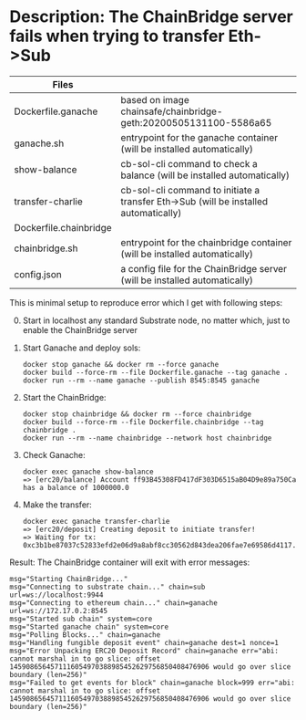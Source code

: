 # Description: The ChainBridge server fails when trying to transfer Eth->Sub

|Files||
|-----|--|
|Dockerfile.ganache|based on image chainsafe/chainbridge-geth:20200505131100-5586a65|
|ganache.sh|entrypoint for the ganache container (will be installed automatically)|
|show-balance|cb-sol-cli command to check a balance (will be installed automatically)|
|transfer-charlie|cb-sol-cli command to initiate a transfer Eth->Sub (will be installed automatically)|
|Dockerfile.chainbridge||
|chainbridge.sh|entrypoint for the chainbridge container (will be installed automatically)|
|config.json|a config file for the ChainBridge server (will be installed automatically)|

This is minimal setup to reproduce error which I get with following steps:

0. Start in localhost any standard Substrate node, no matter which,
   just to enable the ChainBridge server

1. Start Ganache and deploy sols:

       docker stop ganache && docker rm --force ganache
       docker build --force-rm --file Dockerfile.ganache --tag ganache .
       docker run --rm --name ganache --publish 8545:8545 ganache

2. Start the ChainBridge:

       docker stop chainbridge && docker rm --force chainbridge
       docker build --force-rm --file Dockerfile.chainbridge --tag chainbridge .
       docker run --rm --name chainbridge --network host chainbridge

3. Check Ganache:

       docker exec ganache show-balance
       => [erc20/balance] Account ff93B45308FD417dF303D6515aB04D9e89a750Ca has a balance of 1000000.0

4. Make the transfer:

       docker exec ganache transfer-charlie
       => [erc20/deposit] Creating deposit to initiate transfer!
       => Waiting for tx: 0xc3b1be87037c52833efd2e06d9a8abf8cc30562d843dea206fae7e69586d4117...

Result: The ChainBridge container will exit with error messages:

    msg="Starting ChainBridge..."
    msg="Connecting to substrate chain..." chain=sub url=ws://localhost:9944
    msg="Connecting to ethereum chain..." chain=ganache url=ws://172.17.0.2:8545
    msg="Started sub chain" system=core
    msg="Started ganache chain" system=core
    msg="Polling Blocks..." chain=ganache
    msg="Handling fungible deposit event" chain=ganache dest=1 nonce=1
    msg="Error Unpacking ERC20 Deposit Record" chain=ganache err="abi: cannot marshal in to go slice: offset 1459086564571116054970388985452629756850408476906 would go over slice boundary (len=256)"
    msg="Failed to get events for block" chain=ganache block=999 err="abi: cannot marshal in to go slice: offset 1459086564571116054970388985452629756850408476906 would go over slice boundary (len=256)"
